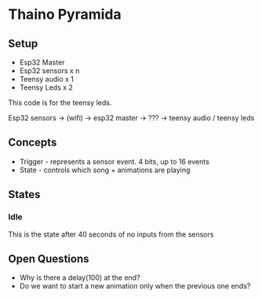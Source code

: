 # Thaino Pyramida

## Setup

- Esp32 Master
- Esp32 sensors x n
- Teensy audio x 1
- Teensy Leds x 2

This code is for the teensy leds.

Esp32 sensors -> (wifi) -> esp32 master -> ??? -> teensy audio / teensy leds

## Concepts

- Trigger - represents a sensor event. 4 bits, up to 16 events
- State - controls which song + animations are playing


## States

### Idle

This is the state after 40 seconds of no inputs from the sensors


## Open Questions

- Why is there a delay(100) at the end?
- Do we want to start a new animation only when the previous one ends?
